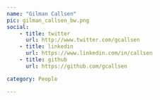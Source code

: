 ```yaml
---
name: "Gilman Callsen"
pic: gilman_callsen_bw.png
social:
    - title: twitter
      url: http://www.twitter.com/gcallsen
    - title: linkedin
      url: https://www.linkedin.com/in/callsen
    - title: github
      url: https://github.com/gcallsen

category: People

---
```


